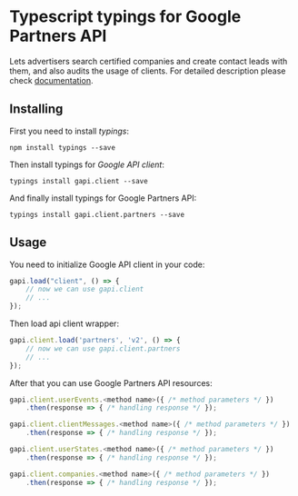 # Typescript typings for Google Partners API
Lets advertisers search certified companies and create contact leads with them, and also audits the usage of clients.
For detailed description please check [documentation](https://developers.google.com/partners/).

## Installing

First you need to install *typings*:
```
npm install typings --save 
```

Then install typings for *Google API client*:
```
typings install gapi.client --save 
```

And finally install typings for Google Partners API:
```
typings install gapi.client.partners --save 
```

## Usage

You need to initialize Google API client in your code:
```typescript
gapi.load("client", () => { 
    // now we can use gapi.client
    // ... 
});
```

Then load api client wrapper:
```typescript
gapi.client.load('partners', 'v2', () => {
    // now we can use gapi.client.partners
    // ... 
});
```



After that you can use Google Partners API resources:

```typescript
gapi.client.userEvents.<method name>({ /* method parameters */ })
    .then(response => { /* handling response */ });

gapi.client.clientMessages.<method name>({ /* method parameters */ })
    .then(response => { /* handling response */ });

gapi.client.userStates.<method name>({ /* method parameters */ })
    .then(response => { /* handling response */ });

gapi.client.companies.<method name>({ /* method parameters */ })
    .then(response => { /* handling response */ });
```